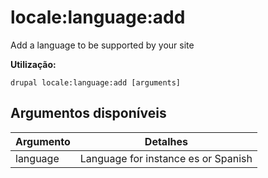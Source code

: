 # locale:language:add
Add a language to be supported by your site

**Utilização:**
```
drupal locale:language:add [arguments]
```

## Argumentos disponíveis
Argumento | Detalhes
---------|-------------
language | Language for instance es or Spanish
